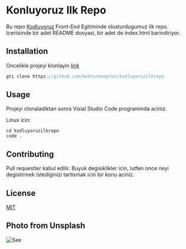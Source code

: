# Konluyoruz Ilk Repo

Bu repo [Kodluyoruz](http://www.kodluyoruz.org) Front-End Egitiminde olusturdugumuz ilk repo. Iceriisinde bir adet README dosyasi, bir adet de index.html barindiriyor. 

## Installation

Oncelikle projeyi klonlayin [link](https://github.com/bekturmamytov/kodluyoruzilkrepo)
```swift
gti clone https://github.com/bekturmamytov/kodluyoruzilkrepo
```

## Usage

Projeyi clonaladiktan sonra Visial Studio Code programinda aciniz.

Linux icin:

```
cd kodluyoruzilkrepo
code .
```

## Contributing

Pull requestler kabul edilir. Buyuk degisiklikler icin, lutfen once neyi degistirmek istediginizi tartismak icin bir konu aciniz.

## License

[MIT](http://mit.edu)

## Photo from Unsplash

![See](https://unsplash.com/photos/UD31IGP9ums)
